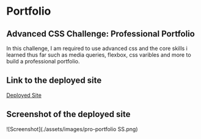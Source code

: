 # Portfolio

## Advanced CSS Challenge: Professional Portfolio

In this challenge, I am required to use advanced css and the core skills i learned thus far such as media queries, flexbox, css varibles and more to build a professional portfolio.


## Link to the deployed site
[Deployed Site](https://onlydeniros.github.io/pro-portfolio/)

## Screenshot of the deployed site
![Screenshot](./assets/images/pro-portfolio SS.png)